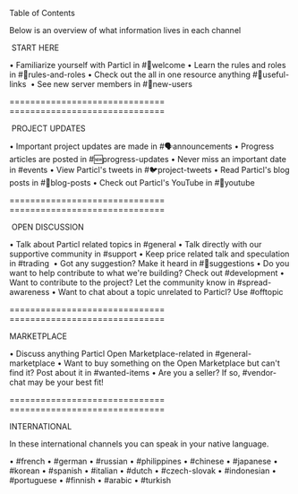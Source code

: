 Table of Contents‬

‪Below is an overview of what information lives in each channel‬

‪ START HERE ‬

• ‪Familiarize yourself with Particl in #👋welcome‬
• ‪Learn the rules and roles in #📜rules-and-roles‬
• ‪Check out the all in one resource anything #🔗useful-links ‬
• ‪See new server members in #👤new-users‬

‪==============================‬
‪==============================‬

‪ PROJECT UPDATES ‬

• ‪Important project updates are made in #🗣announcements
• ‪Progress articles are posted in #🆕progress-updates‬
• Never miss an important date in #events 
• ‪View Particl's tweets in #🐦project-tweets 
• Read Particl's blog posts in #📝blog-posts 
• Check out Particl's YouTube in #📌youtube 

‪==============================‬
‪==============================‬

‪ OPEN DISCUSSION ‬

• ‪Talk about Particl related topics in #general‬
• ‪Talk directly with our supportive community in #support‬
• ‪Keep price related talk and speculation in #trading  ‬
• Got any suggestion? Make it heard in #💭suggestions
• Do you want to help contribute to what we're building? Check out #development 
• Want to contribute to the project? Let the community know in #spread-awareness 
• ‪Want to chat about a topic unrelated to Particl? Use #offtopic 

‪==============================‬
‪==============================

 MARKETPLACE 

• ‪Discuss anything Particl Open Marketplace-related in #general-marketplace 
• ‪Want to buy something on the Open Marketplace but can't find it? Post about it in #wanted-items 
• ‪Are you a seller? If so, #vendor-chat may be your best fit!

‪==============================‬
‪==============================‬

INTERNATIONAL ‬

In these international channels you can speak in your native language.

• ‪#french 
• ‪#german
• ‪#russian
• ‪#philippines
• ‪#chinese
• ‪#japanese
• #korean
• ‪#spanish
• #italian
• ‪#dutch
• #czech-slovak
• ‪#indonesian
• #portuguese 
• #finnish 
• #arabic 
• #turkish